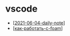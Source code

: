 # vscode

- [[2021-06-04-daily-note]]
- [[как-работать-с-foam]]

[//begin]: # "Autogenerated link references for markdown compatibility"
[2021-06-04-daily-note]: ../_posts/2021-06-04-daily-note "Как получить текст ошибки в python и немного про pylence в vscode"
[как-работать-с-foam]: ../notes/как-работать-с-foam "Как работать с foam"
[//end]: # "Autogenerated link references"